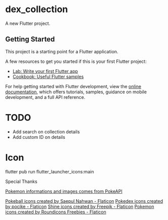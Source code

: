 # dex_collection

A new Flutter project.

## Getting Started

This project is a starting point for a Flutter application.

A few resources to get you started if this is your first Flutter project:

- [Lab: Write your first Flutter app](https://docs.flutter.dev/get-started/codelab)
- [Cookbook: Useful Flutter samples](https://docs.flutter.dev/cookbook)

For help getting started with Flutter development, view the
[online documentation](https://docs.flutter.dev/), which offers tutorials,
samples, guidance on mobile development, and a full API reference.

# TODO
- Add search on collection details
- Add custom ID on details

# Icon
flutter pub run flutter_launcher_icons:main

Special Thanks


<a href="https://pokeapi.co" title="PokeApi">Pokemon informations and images comes from PokeAPI</a>

<a href="https://www.flaticon.com/free-icons/pokeball" title="pokeball icons">Pokeball icons created by Saepul Nahwan - Flaticon</a>
<a href="https://www.flaticon.com/free-icons/pokedex" title="pokedex icons">Pokedex icons created by pocike - Flaticon</a>
<a href="https://www.flaticon.com/free-icons/shine" title="shine icons">Shine icons created by Freepik - Flaticon</a>
<a href="https://www.flaticon.com/free-icons/pokemon" title="pokemon icons">Pokemon icons created by Roundicons Freebies - Flaticon</a>